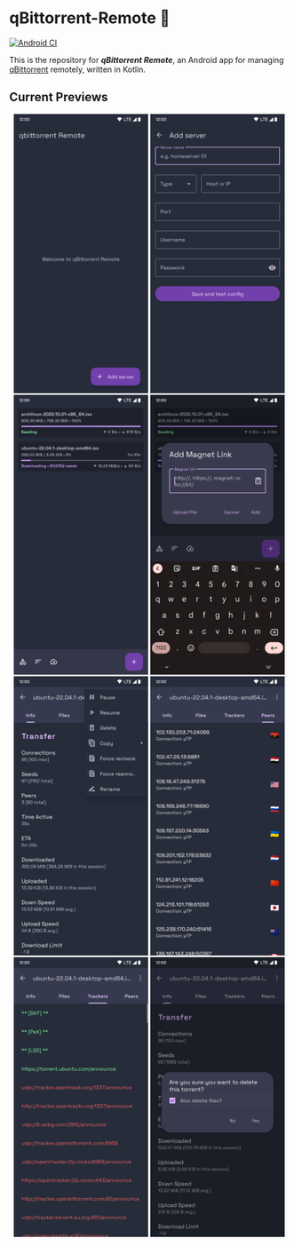 # qBittorrent-Remote 🚧

[![Android CI](https://github.com/Yash-Garg/qBittorrent-KT/actions/workflows/pr_ci.yml/badge.svg?branch=develop)](https://github.com/Yash-Garg/qBittorrent-KT/actions/workflows/pr_ci.yml)

This is the repository for **_qBittorrent Remote_**, an Android app for managing [qBittorrent](http://www.qbittorrent.org/) remotely, written in Kotlin.

## Current Previews

<p align="center">
  <img width="48%" src="art/screen-1.png">
  <img width="48%" src="art/screen-2.png">
  <img width="48%" src="art/screen-3.png">
  <img width="48%" src="art/screen-4.png">
  <img width="48%" src="art/screen-5.png">
  <img width="48%" src="art/screen-7.png">
  <img width="48%" src="art/screen-8.png">
  <img width="48%" src="art/screen-9.png">
</p>
